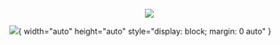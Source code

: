 <p align="center" width="100%">
    <img src="https://i.ibb.co/h8z7KYP/Untitled-Diagram-drawio-3.png">
</p>

![](https://i.ibb.co/qR3GLfh/microservices-saga-architecture-drawio-1.png){ width="auto" height="auto" style="display: block; margin: 0 auto" }
